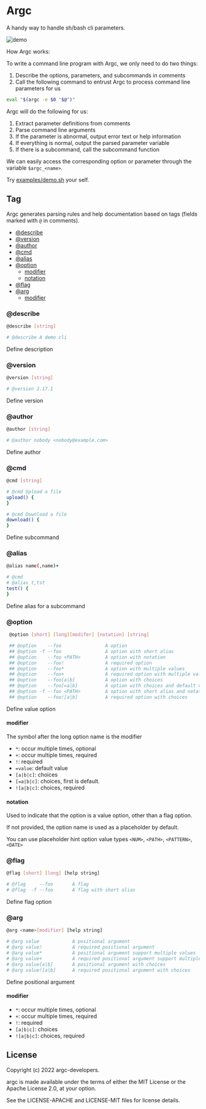 # Argc

A handy way to handle sh/bash cli parameters.

![demo](https://user-images.githubusercontent.com/4012553/156678751-0a72e309-75f2-40eb-bad6-1bcf03402e2e.gif)

How Argc works:

To write a command line program with Argc, we only need to do two things:

1. Describe the options, parameters, and subcommands in comments
2. Call the following command to entrust Argc to process command line parameters for us

```sh
eval "$(argc -e $0 "$@")"
```

Argc will do the following for us:

1. Extract parameter definitions from comments
2. Parse command line arguments
3. If the parameter is abnormal, output error text or help information
4. If everything is normal, output the parsed parameter variable
5. If there is a subcommand, call the subcommand function

We can easily access the corresponding option or parameter through the variable `$argc_<name>`.

Try [examples/demo.sh](examples/demo.sh) your self.

## Tag

Argc generates parsing rules and help documentation based on tags (fields marked with `@` in comments).

 - [@describe](#describe)
 - [@version](#version)
 - [@author](#author)
 - [@cmd](#cmd)
 - [@alias](#alias)
 - [@option](#option)
   - [modifier](#modifier)
   - [notation](#notation)
 - [@flag](#flag)
 - [@arg](#arg)
   - [modifier](#modifier-1)

### @describe

```sh
@describe [string]

# @describe A demo cli
```

Define description

### @version

```sh
@version [string]

# @version 2.17.1 
```

Define version


### @author

```sh
@author [string]

# @author nobody <nobody@example.com>
```

Define author

### @cmd

```sh
@cmd [string]

# @cmd Upload a file
upload() {
}

# @cmd Download a file
download() {
}
```
Define subcommand

### @alias

```sh
@alias name(,name)+

# @cmd
# @alias t,tst
test() {
}
```
Define alias for a subcommand

### @option

```sh
 @option [short] [long][modifer] [notation] [string]

 ## @option    --foo                A option
 ## @option -f --foo                A option with short alias
 ## @option    --foo <PATH>         A option with notation
 ## @option    --foo!               A required option
 ## @option    --foo*               A option with multiple values
 ## @option    --foo+               A required option with multiple values
 ## @option    --foo[a|b]           A option with choices
 ## @option    --foo[=a|b]          A option with choices and default value
 ## @option -f --foo <PATH>         A option with short alias and notation
 ## @option    --foo![a|b]          A required option with choices
```

Define value option

#### modifier

The symbol after the long option name is the modifier

- `*`: occur multiple times, optional
- `+`: occur multiple times, required
- `!`: required
- `=value`: default value
- `[a|b|c]`: choices
- `[=a|b|c]`: choices, first is default.
- `![a|b|c]`: choices, required

#### notation

Used to indicate that the option is a value option, other than a flag option.

If not provided, the option name is used as a placeholder by default.

You can use placeholder hint option value types `<NUM>`, `<PATH>`, `<PATTERN>`, `<DATE>`

### @flag

```sh
@flag [short] [long] [help string]

# @flag     --foo       A flag
# @flag  -f --foo       A flag with short alias
```

Define flag option

### @arg

```sh
@arg <name>[modifier] [help string]

# @arg value            A positional argument
# @arg value!           A required positional argument
# @arg value*           A positional argument support multiple values
# @arg value+           A required positional argument support multiple values
# @arg value[a|b]       A positional argument with choices
# @arg value![a|b]      A required positional argument with choices
```
Define positional argument

#### modifier

- `*`: occur multiple times, optional
- `+`: occur multiple times, required
- `!`: required
- `[a|b|c]`: choices
- `![a|b|c]`: choices, required

## License

Copyright (c) 2022 argc-developers.

argc is made available under the terms of either the MIT License or the Apache License 2.0, at your option.

See the LICENSE-APACHE and LICENSE-MIT files for license details.